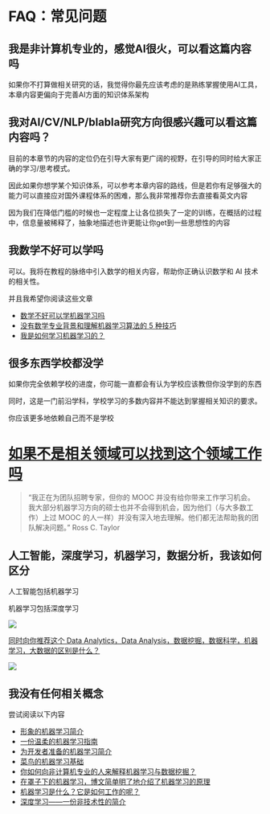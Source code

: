 # FAQ：常见问题

## 我是非计算机专业的，感觉AI很火，可以看这篇内容吗

如果你不打算做相关研究的话，我觉得你最先应该考虑的是熟练掌握使用AI工具，本章内容更偏向于完善AI方面的知识体系架构

## 我对AI/CV/NLP/blabla研究方向很感兴趣可以看这篇内容吗？

目前的本章节的内容的定位仍在引导大家有更广阔的视野，在引导的同时给大家正确的学习/思考模式。

因此如果你想学某个知识体系，可以参考本章内容的路线，但是若你有足够强大的能力可以直接应对国外课程体系的困难，那么我非常推荐你去直接看英文内容

因为我们在降低门槛的时候也一定程度上让各位损失了一定的训练，在概括的过程中，信息量被稀释了，抽象地描述也许更能让你get到一些思想性的内容

## 我数学不好可以学吗

可以。我将在教程的脉络中引入数学的相关内容，帮助你正确认识数学和 AI 技术的相关性。

并且我希望你阅读这些文章

- [数学不好可以学机器学习吗](https://machinelearningmastery.com/what-if-im-not-good-at-mathematics/)
- [没有数学专业背景和理解机器学习算法的 5 种技巧](http://machinelearningmastery.com/techniques-to-understand-machine-learning-algorithms-without-the-background-in-mathematics/)
- [我是如何学习机器学习的？](https://www.quora.com/Machine-Learning/How-do-I-learn-machine-learning-1)

## 很多东西学校都没学

如果你完全依赖学校的进度，你可能一直都会有认为学校应该教但你没学到的东西

同时，这是一门前沿学科，学校学习的多数内容并不能达到掌握相关知识的要求。

你应该更多地依赖自己而不是学校



# [如果不是相关领域可以找到这个领域工作吗](https://www.quora.com/How-do-I-get-a-job-in-Machine-Learning-as-a-software-programmer-who-self-studies-Machine-Learning-but-never-has-a-chance-to-use-it-at-work)

> “我正在为团队招聘专家，但你的 MOOC 并没有给你带来工作学习机会。我大部分机器学习方向的硕士也并不会得到机会，因为他们（与大多数工作）上过 MOOC 的人一样）并没有深入地去理解。他们都无法帮助我的团队解决问题。” Ross C. Taylor

## 人工智能，深度学习，机器学习，数据分析，我该如何区分

人工智能包括机器学习

机器学习包括深度学习

![](https://pic-hdu-cs-wiki-1307923872.cos.ap-shanghai.myqcloud.com/boxcnBP4QHAJnXrNfOiK8hp6LIc.png)

[同时向你推荐这个 Data Analytics，Data Analysis，数据挖掘，数据科学，机器学习，大数据的区别是什么？](https://www.quora.com/What-is-the-difference-between-Data-Analytics-Data-Analysis-Data-Mining-Data-Science-Machine-Learning-and-Big-Data-1)

![](https://pic-hdu-cs-wiki-1307923872.cos.ap-shanghai.myqcloud.com/boxcnxPsUwwhcCC0zBerZ2s88ld.png)

## 我没有任何相关概念

尝试阅读以下内容

- [形象的机器学习简介](http://www.r2d3.us/visual-intro-to-machine-learning-part-1/)
- [一份温柔的机器学习指南](https://blog.monkeylearn.com/a-gentle-guide-to-machine-learning/)
- [为开发者准备的机器学习简介](http://blog.algorithmia.com/introduction-machine-learning-developers/)
- [菜鸟的机器学习基础](https://www.analyticsvidhya.com/blog/2015/06/machine-learning-basics/)
- [你如何向非计算机专业的人来解释机器学习与数据挖掘？](https://www.quora.com/How-do-you-explain-Machine-Learning-and-Data-Mining-to-non-Computer-Science-people)
- [在罩子下的机器学习，博文简单明了地介绍了机器学习的原理](https://georgemdallas.wordpress.com/2013/06/11/big-data-data-mining-and-machine-learning-under-the-hood/)
- [机器学习是什么？它是如何工作的呢？](https://www.youtube.com/watch?v=elojMnjn4kk&list=PL5-da3qGB5ICeMbQuqbbCOQWcS6OYBr5A&index=1)
- [深度学习——一份非技术性的简介](http://www.slideshare.net/AlfredPong1/deep-learning-a-nontechnical-introduction-69385936)


